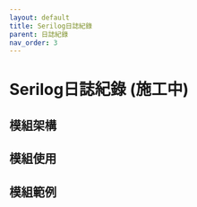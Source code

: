 ```yaml
---
layout: default
title: Serilog日誌紀錄
parent: 日誌紀錄
nav_order: 3
---
```


# Serilog日誌紀錄 (施工中)


## 模組架構


## 模組使用


## 模組範例


